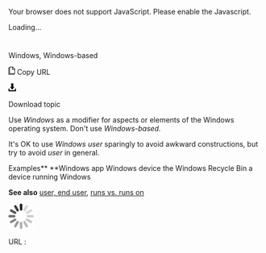Your browser does not support JavaScript. Please enable the Javascript.

Loading...

# 

Windows, Windows-based

![Copy URL](media/windows-windows-based/Copy.png)
Copy URL

![Download](media/windows-windows-based/Download.png)

Download topic

Use *Windows* as a modifier for aspects or elements of the Windows operating system. Don't use *Windows-based.*

It's OK to use *Windows user* sparingly to avoid awkward constructions, but try to avoid *user* in general.

Examples**
**Windows app
Windows device
the Windows Recycle Bin 
a device running Windows

**See also** [user, end user](https://worldready.cloudapp.net/Styleguide/Read?id=2700&topicid=35393), [runs vs. runs on](https://worldready.cloudapp.net/Styleguide/Read?id=2700&topicid=35681)

![In progress](media/windows-windows-based/activity-large.gif)

URL :

